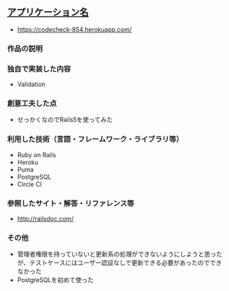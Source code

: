 ## [アプリケーション名](DeployしたHerokuのURLをこちらに記入してください)
- https://codecheck-854.herokuapp.com/

### 作品の説明

### 独自で実装した内容
- Validation

### 創意工夫した点
- せっかくなのでRails5を使ってみた

### 利用した技術（言語・フレームワーク・ライブラリ等）
- Ruby on Rails
- Heroku
- Puma
- PostgreSQL
- Circle CI

### 参照したサイト・解答・リファレンス等
- http://railsdoc.com/

### その他
- 管理者権限を持っていないと更新系の処理ができないようにしようと思ったが、テストケースにはユーザー認証なしで更新できる必要があったのでできなかった
- PostgreSQLを初めて使った
